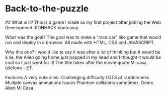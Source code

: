 # Back-to-the-puzzle

#2 What is it?
This is a game I made as my first project after joining the Web Development IRONHACK bootcamp.

What was the goal?
The goal was to make a "race car" like game that would run and deploy in a browser. All made with HTML, CSS and JAVASCRIPT.

Why this one?
I would like to say it was after a lot of thinking but it would be a lie, the Alien going home just popped in my head and I thought it would be cool so I just went for it! The title takes after the movie quote Mi casa, teléfono - ET.

Features
A very cute alien.
Challenging difficulty
LOTS of randomness
Multiple canvas animations
Issues
Phantom collisions sometimes.
Demo
Alien Mi Casa
